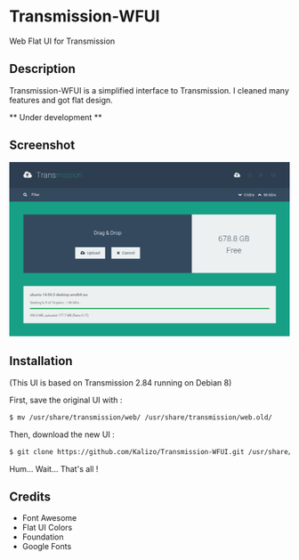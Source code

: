 # Transmission-WFUI

Web Flat UI for Transmission

## Description

Transmission-WFUI is a simplified interface to Transmission. I cleaned many features and got flat design.

** Under development **

## Screenshot

![Screenshot](/preview.jpg)

## Installation

(This UI is based on Transmission 2.84 running on Debian 8)

First, save the original UI with :

```sh
$ mv /usr/share/transmission/web/ /usr/share/transmission/web.old/
```

Then, download the new UI :

```sh
$ git clone https://github.com/Kalizo/Transmission-WFUI.git /usr/share/transmission/web/
```

Hum... Wait... That's all !


## Credits

* Font Awesome
* Flat UI Colors
* Foundation
* Google Fonts
